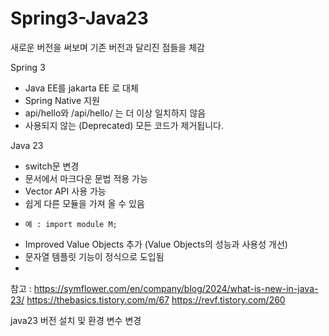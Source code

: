 # Spring3-Java23 

새로운 버전을 써보며 기존 버전과 달리진 점들을 체감

Spring 3 
- Java EE를 jakarta EE 로 대체
- Spring Native 지원
- api/hello와 /api/hello/ 는 더 이상 일치하지 않음
- 사용되지 않는 (Deprecated) 모든 코드가 제거됩니다.
 

Java 23
- switch문 변경
- 문서에서 마크다운 문법 적용 가능
- Vector API 사용 가능
- 쉽게 다른 모듈을 가져 올 수 있음
- 
      예 : import module M;
-  Improved Value Objects 추가 (Value Objects의 성능과 사용성 개선)
-  문자열 템플릿 기능이 정식으로 도입됨
-  

참고 :
https://symflower.com/en/company/blog/2024/what-is-new-in-java-23/
https://thebasics.tistory.com/m/67
https://revf.tistory.com/260

java23 버전 설치 및 환경 변수 변경
